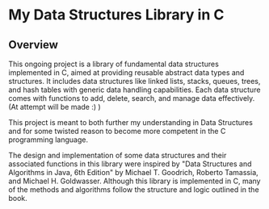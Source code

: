 # My Data Structures Library in C

## Overview

This ongoing project is a library of fundamental data structures implemented in C, aimed at providing reusable abstract data types and structures. It includes data structures like linked lists, stacks, queues, trees, and hash tables with generic data handling capabilities. Each data structure comes with functions to add, delete, search, and manage data effectively. (At attempt will be made :) ) 

This project is meant to both further my understanding in Data Structures and for some twisted reason to become more competent in the C programming language.

The design and implementation of some data structures and their associated functions in this library were inspired by "Data Structures and Algorithms in Java, 6th Edition" by Michael T. Goodrich, Roberto Tamassia, and Michael H. Goldwasser. Although this library is implemented in C, many of the methods and algorithms follow the structure and logic outlined in the book.



